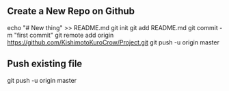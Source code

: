Create a New Repo on Github
----------------------------
echo "# New thing" >> README.md
git init
git add README.md
git commit -m "first commit"
git remote add origin https://github.com/KishimotoKuroCrow/Project.git
git push -u origin master


Push existing file
-------------------
git push -u origin master

